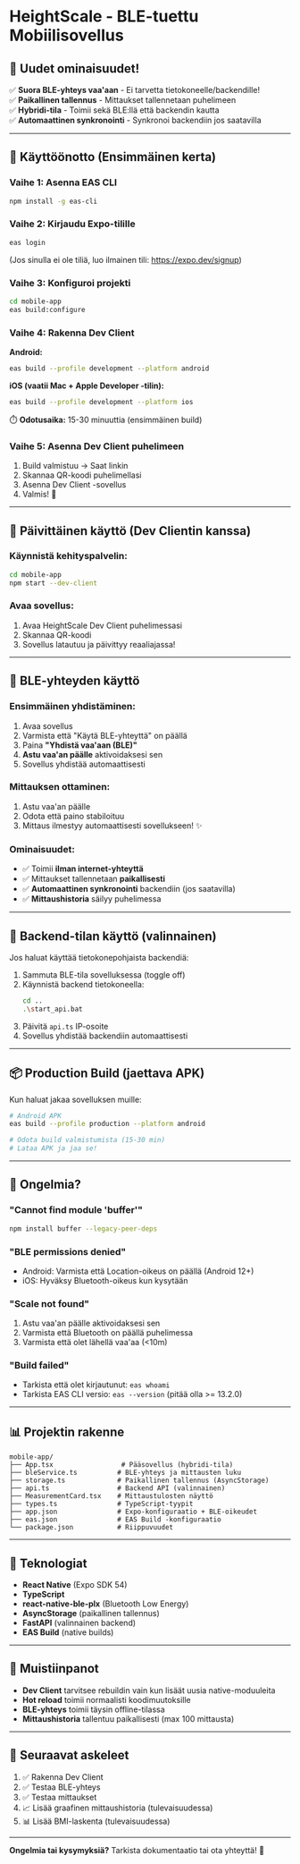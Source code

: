 # HeightScale - BLE-tuettu Mobiilisovellus

## 🎉 Uudet ominaisuudet!

✅ **Suora BLE-yhteys vaa'aan** - Ei tarvetta tietokoneelle/backendille!  
✅ **Paikallinen tallennus** - Mittaukset tallennetaan puhelimeen  
✅ **Hybridi-tila** - Toimii sekä BLE:llä että backendin kautta  
✅ **Automaattinen synkronointi** - Synkronoi backendiin jos saatavilla  

---

## 📱 Käyttöönotto (Ensimmäinen kerta)

### Vaihe 1: Asenna EAS CLI

```bash
npm install -g eas-cli
```

### Vaihe 2: Kirjaudu Expo-tilille

```bash
eas login
```

(Jos sinulla ei ole tiliä, luo ilmainen tili: https://expo.dev/signup)

### Vaihe 3: Konfiguroi projekti

```bash
cd mobile-app
eas build:configure
```

### Vaihe 4: Rakenna Dev Client

**Android:**
```bash
eas build --profile development --platform android
```

**iOS (vaatii Mac + Apple Developer -tilin):**
```bash
eas build --profile development --platform ios
```

⏱️ **Odotusaika:** 15-30 minuuttia (ensimmäinen build)

### Vaihe 5: Asenna Dev Client puhelimeen

1. Build valmistuu → Saat linkin
2. Skannaa QR-koodi puhelimellasi
3. Asenna Dev Client -sovellus
4. Valmis! 🎊

---

## 🚀 Päivittäinen käyttö (Dev Clientin kanssa)

### Käynnistä kehityspalvelin:

```bash
cd mobile-app
npm start --dev-client
```

### Avaa sovellus:

1. Avaa HeightScale Dev Client puhelimessasi
2. Skannaa QR-koodi
3. Sovellus latautuu ja päivittyy reaaliajassa!

---

## 🔵 BLE-yhteyden käyttö

### Ensimmäinen yhdistäminen:

1. Avaa sovellus
2. Varmista että "Käytä BLE-yhteyttä" on päällä
3. Paina **"Yhdistä vaa'aan (BLE)"**
4. **Astu vaa'an päälle** aktivoidaksesi sen
5. Sovellus yhdistää automaattisesti

### Mittauksen ottaminen:

1. Astu vaa'an päälle
2. Odota että paino stabiloituu
3. Mittaus ilmestyy automaattisesti sovellukseen! ✨

### Ominaisuudet:

- ✅ Toimii **ilman internet-yhteyttä**
- ✅ Mittaukset tallennetaan **paikallisesti**
- ✅ **Automaattinen synkronointi** backendiin (jos saatavilla)
- ✅ **Mittaushistoria** säilyy puhelimessa

---

## 🔧 Backend-tilan käyttö (valinnainen)

Jos haluat käyttää tietokonepohjaista backendiä:

1. Sammuta BLE-tila sovelluksessa (toggle off)
2. Käynnistä backend tietokoneella:
   ```bash
   cd ..
   .\start_api.bat
   ```
3. Päivitä `api.ts` IP-osoite
4. Sovellus yhdistää backendiin automaattisesti

---

## 📦 Production Build (jaettava APK)

Kun haluat jakaa sovelluksen muille:

```bash
# Android APK
eas build --profile production --platform android

# Odota build valmistumista (15-30 min)
# Lataa APK ja jaa se!
```

---

## 🐛 Ongelmia?

### "Cannot find module 'buffer'"
```bash
npm install buffer --legacy-peer-deps
```

### "BLE permissions denied"
- Android: Varmista että Location-oikeus on päällä (Android 12+)
- iOS: Hyväksy Bluetooth-oikeus kun kysytään

### "Scale not found"
1. Astu vaa'an päälle aktivoidaksesi sen
2. Varmista että Bluetooth on päällä puhelimessa
3. Varmista että olet lähellä vaa'aa (<10m)

### "Build failed"
- Tarkista että olet kirjautunut: `eas whoami`
- Tarkista EAS CLI versio: `eas --version` (pitää olla >= 13.2.0)

---

## 📊 Projektin rakenne

```
mobile-app/
├── App.tsx                 # Pääsovellus (hybridi-tila)
├── bleService.ts          # BLE-yhteys ja mittausten luku
├── storage.ts             # Paikallinen tallennus (AsyncStorage)
├── api.ts                 # Backend API (valinnainen)
├── MeasurementCard.tsx    # Mittaustulosten näyttö
├── types.ts               # TypeScript-tyypit
├── app.json               # Expo-konfiguraatio + BLE-oikeudet
├── eas.json               # EAS Build -konfiguraatio
└── package.json           # Riippuvuudet
```

---

## 🎯 Teknologiat

- **React Native** (Expo SDK 54)
- **TypeScript**
- **react-native-ble-plx** (Bluetooth Low Energy)
- **AsyncStorage** (paikallinen tallennus)
- **FastAPI** (valinnainen backend)
- **EAS Build** (native builds)

---

## 📝 Muistiinpanot

- **Dev Client** tarvitsee rebuildin vain kun lisäät uusia native-moduuleita
- **Hot reload** toimii normaalisti koodimuutoksille
- **BLE-yhteys** toimii täysin offline-tilassa
- **Mittaushistoria** tallentuu paikallisesti (max 100 mittausta)

---

## 🚀 Seuraavat askeleet

1. ✅ Rakenna Dev Client
2. ✅ Testaa BLE-yhteys
3. ✅ Testaa mittaukset
4. 📈 Lisää graafinen mittaushistoria (tulevaisuudessa)
5. 📊 Lisää BMI-laskenta (tulevaisuudessa)

---

**Ongelmia tai kysymyksiä?** Tarkista dokumentaatio tai ota yhteyttä! 📧
